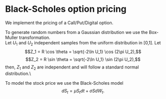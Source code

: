 # Black-Scholes option pricing

We implement the pricing of a Call/Put/Digital option.

To generate random numbers from a Gaussian distribution we use the Box-Muller transformation.\
Let $U_1$ and $U_2$ independent samples from the uniform distribution in [0,1]. Let
$$Z_1 = R \cos \theta = \sqrt{-2\ln U_1} \cos (2\pi U_2),$$
$$Z_2 = R \sin \theta = \sqrt{-2\ln U_1} \sin (2\pi U_2),$$
then, $Z_1$ and $Z_2$ are independent and will follow a standard normal distribution.\

To model the stock price we use the Black-Scholes model
$$dS_t = \mu S_t dt + \sigma S dW_t.$$



